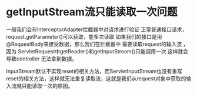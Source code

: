 # getInputStream流只能读取一次问题
一般我们会在InterceptorAdapter拦截器中对请求进行验证
正常普通接口请求，request.getParameter()可以获取，能多次读取
如果我们的接口是用@RequestBody来接受数据，那么我们在拦截器中
需要读取request的输入流 ，因为 ServletRequest中getReader()和getInputStream()只能调用一次
这样就会导致controller 无法拿到数据。

InputStream默认不实现reset的相关方法，而ServletInputStream也没有重写reset的相关方法，这样就无法重复读取流，这就是我们从request对象中获取的输入流就只能读取一次的原因。